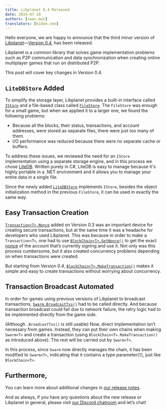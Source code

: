 ```yaml
---
title: Libplanet 0.4 Released
date: 2019-07-10
authors: [swen.mun]
translators: [kidon.seo]
---
```


Hello everyone, we are happy to announce that the third minor version of [Libplanet]—[Version 0.4][1], has been released.

Libplanet is a common library that solves game implementation problems such as P2P communication and data synchronization when creating online multiplayer games that run on distributed P2P.

This post will cover key changes in Version 0.4.

[Libplanet]: https://libplanet.io/
[1]: https://github.com/planetarium/libplanet/releases/tag/0.4.0


`LiteDBStore` Added
-------------------

To simplify the storage layer, Libplanet provides a built-in interface called [`IStore`] and a file-based class called [`FileStore`]. The `FileStore` was enough for a small game, but when we applied it to a larger one, we found the following problems:

- Because all the blocks, their status, transactions, and account addresses, were stored as separate files, there were just too many of them.
- I/O performance was reduced because there were no separate cache or buffers.

To address these issues, we reviewed the need for an `IStore` implementation using a separate storage engine, and in this process we chose [LiteDB]. Written purely in C#, LiteDB is easy to manage because it's highly portable in a .NET environment and it allows you to manage your entire data in a single file.

Since the newly added [`LiteDBStore`] implements `IStore`, besides the object initialization method in the previous `FileStore`, it can be used in exactly the same way.


[`IStore`]: https://docs.libplanet.io/0.4.0/api/Libplanet.Store.IStore.html
[`FileStore`]: https://docs.libplanet.io/0.4.0/api/Libplanet.Store.FileStore.html
[LiteDB]: https://www.litedb.org/
[`LiteDBStore`]: https://docs.libplanet.io/0.4.0/api/Libplanet.Store.LiteDBStore.html


Easy Transaction Creation
-------------------------
[`Transaction<T>.Nonce`] added on Version 0.3 was an important device for creating secure transactions, but at the same time it was a headache for developers who used Libplanet. This was because in order to make a `Transaction<T>`, one had to use [`BlockChain<T>.GetNonce()`] to get the exact [nonce] of the account that’s currently signing and use it. Not only was this process cumbersome, but it also created concurrency problems depending on when transactions were created.

But starting from Version 0.4, [`BlockChain<T>.MakeTransaction()`] makes it simple and easy to create transactions without worrying about concurrency.

[`Transaction<T>.Nonce`]: https://docs.libplanet.io/0.3.0/api/Libplanet.Tx.Transaction-1.html#Libplanet_Tx_Transaction_1_Nonce
[`BlockChain<T>.GetNonce()`]: https://docs.libplanet.io/0.3.0/api/Libplanet.Blockchain.BlockChain-1.html#Libplanet_Blockchain_BlockChain_1_GetNonce_Libplanet_Address_
[`BlockChain<T>.MakeTransaction()`]: https://docs.libplanet.io/0.4.0/api/Libplanet.Blockchain.BlockChain-1.html#Libplanet_Blockchain_BlockChain_1_MakeTransaction_Libplanet_Crypto_PrivateKey_System_Collections_Generic_IEnumerable__0__System_Collections_Immutable_IImmutableSet_Libplanet_Address__System_Nullable_System_DateTimeOffset__System_Boolean_
[nonce]: https://en.wikipedia.org/wiki/Cryptographic_nonce


Transaction Broadcast Automated
-------------------------------
In order for games using previous versions of Libplanet to broadcast transactions, [`Swarm.BroadcastTxs()`] had to be called directly. And because transaction broadcast could fail due to network failure, the retry logic had to be implemented directly from the game side.

(Although `.BroadcastTxs()` is still usable) Now, direct implementation isn’t necessary from games. Instead, they can put their own chains when making `Swarm<T>` and create a transaction (using `BlockChain<T>.MakeTransaction()` as introduced above). The rest will be carried out by `Swarm<T>`. 

In this process, since `Swarm` now directly manages the chain, it has been modified to `Swarm<T>`, indicating that it contains a type parameter(`T`), just like` BlockChain<T>`.



[`Swarm.BroadcastTxs()`]: https://docs.libplanet.io/0.3.0/api/Libplanet.Net.Swarm.html#Libplanet_Net_Swarm_BroadcastTxs__1_System_Collections_Generic_IEnumerable_Libplanet_Tx_Transaction___0___


Furthermore,
------------

You can learn more about additional changes in [our release notes][1].

And as always, if you have any questions about the new release or Libplanet in general, please visit [our Discord chatroom][2] and let’s chat!

[2]: https://discord.gg/ue9fgc3



